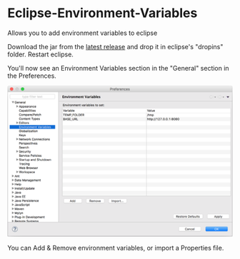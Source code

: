 # Eclipse-Environment-Variables
Allows you to add environment variables to eclipse

Download the jar from the [latest release](https://github.com/JorisAerts/Eclipse-Environment-Variables/releases/latest) and drop it in eclipse's "dropins" folder. Restart eclipse. 

You'll now see an Environment Variables section in the "General" section in the Preferences.

![alt text](https://raw.githubusercontent.com/JorisAerts/Eclipse-Environment-Variables/gh-pages/images/PreferencePage.png "Preference Page")

You can Add & Remove environment variables, or import a Properties file.
